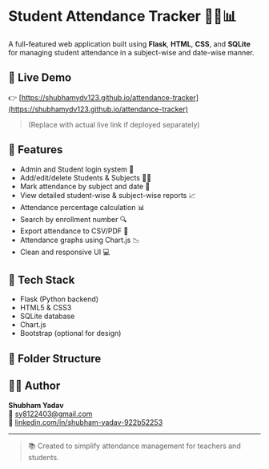 # Student Attendance Tracker 🧑‍🎓📊

A full-featured web application built using **Flask**, **HTML**, **CSS**, and **SQLite** for managing student attendance in a subject-wise and date-wise manner.

## 🔗 Live Demo  
👉 [https://shubhamydv123.github.io/attendance-tracker](https://shubhamydv123.github.io/attendance-tracker)

> (Replace with actual live link if deployed separately)

## 📌 Features
- Admin and Student login system 🔐
- Add/edit/delete Students & Subjects 👨‍🏫
- Mark attendance by subject and date 📅
- View detailed student-wise & subject-wise reports 📈
- Attendance percentage calculation 📊
- Search by enrollment number 🔍
- Export attendance to CSV/PDF 📁
- Attendance graphs using Chart.js 📉
- Clean and responsive UI 💻

## 🚀 Tech Stack
- Flask (Python backend)
- HTML5 & CSS3
- SQLite database
- Chart.js
- Bootstrap (optional for design)

## 📁 Folder Structure

## 👨‍💻 Author
**Shubham Yadav**  
📧 [sy8122403@gmail.com](mailto:sy8122403@gmail.com)  
🔗 [linkedin.com/in/shubham-yadav-922b52253](https://linkedin.com/in/shubham-yadav-922b52253)

---

> 📚 Created to simplify attendance management for teachers and students.

